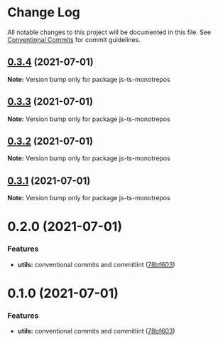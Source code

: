 # Change Log

All notable changes to this project will be documented in this file.
See [Conventional Commits](https://conventionalcommits.org) for commit guidelines.

## [0.3.4](https://github.com/mike-north/js-ts-monorepos/compare/v0.3.3...v0.3.4) (2021-07-01)

**Note:** Version bump only for package js-ts-monotrepos





## [0.3.3](https://github.com/mike-north/js-ts-monorepos/compare/v0.3.2...v0.3.3) (2021-07-01)

**Note:** Version bump only for package js-ts-monotrepos





## [0.3.2](https://github.com/mike-north/js-ts-monorepos/compare/v0.3.1...v0.3.2) (2021-07-01)

**Note:** Version bump only for package js-ts-monotrepos





## [0.3.1](https://github.com/mike-north/js-ts-monorepos/compare/v0.3.0...v0.3.1) (2021-07-01)

**Note:** Version bump only for package js-ts-monotrepos





# 0.2.0 (2021-07-01)


### Features

* **utils:** conventional commits and commitlint ([78bf603](https://github.com/mike-north/js-ts-monorepos/commit/78bf603e58f0c9b0e28766a185b173022717b7aa))





# 0.1.0 (2021-07-01)


### Features

* **utils:** conventional commits and commitlint ([78bf603](https://github.com/mike-north/js-ts-monorepos/commit/78bf603e58f0c9b0e28766a185b173022717b7aa))
